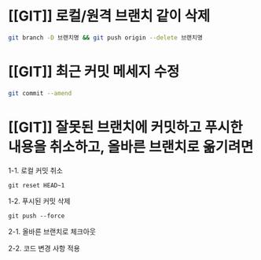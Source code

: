 
# [[GIT]] 로컬/원격 브랜치 같이 삭제

```bash
git branch -D 브랜치명 && git push origin --delete 브랜치명

```

# [[GIT]] 최근 커밋 메세지 수정

```bash
git commit --amend
```

# [[GIT]] 잘못된 브랜치에 커밋하고 푸시한 내용을 취소하고, 올바른 브랜치로 옮기려면

1-1. 로컬 커밋 취소
```
git reset HEAD~1
```

1-2. 푸시된 커밋 삭제
```
git push --force
```

2-1. 올바른 브랜치로 체크아웃

2-2. 코드 변경 사항 적용